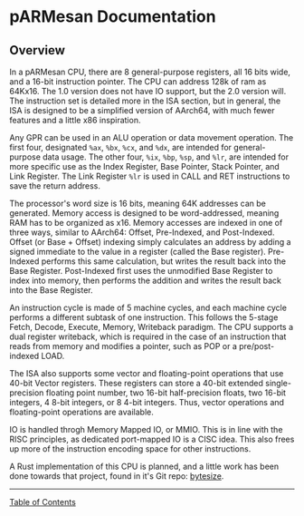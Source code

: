 # pARMesan Documentation

## Overview
In a pARMesan CPU, there are 8 general-purpose registers, all 16 bits wide, and a 16-bit instruction pointer. The CPU can address 128k of ram as 64Kx16. The 1.0 version does not have IO support, but the 2.0 version will. The instruction set is detailed more in the ISA section, but in general, the ISA is designed to be a simplified version of AArch64, with much fewer features and a little x86 inspiration. 

Any GPR can be used in an ALU operation or data movement operation. The first four, designated `%ax`, `%bx`, `%cx`, and `%dx`, are intended for general-purpose data usage. The other four, `%ix`, `%bp`, `%sp`, and `%lr`, are intended for more specific use as the Index Register, Base Pointer, Stack Pointer, and Link Register. The Link Register `%lr` is used in CALL and RET instructions to save the return address.

The processor's word size is 16 bits, meaning 64K addresses can be generated. Memory access is designed to be word-addressed, meaning RAM has to be organized as x16. Memory accesses are indexed in one of three ways, similar to AArch64: Offset, Pre-Indexed, and Post-Indexed. Offset (or Base + Offset) indexing simply calculates an address by adding a signed immediate to the value in a register (called the Base register). Pre-Indexed performs this same calculation, but writes the result back into the Base Register. Post-Indexed first uses the unmodified Base Register to index into memory, then performs the addition and writes the result back into the Base Register.

An instruction cycle is made of 5 machine cycles, and each machine cycle performs a different subtask of one instruction. This follows the 5-stage Fetch, Decode, Execute, Memory, Writeback paradigm. The CPU supports a dual register writeback, which is required in the case of an instruction that reads from memory and modifies a pointer, such as POP or a pre/post-indexed LOAD.

The ISA also supports some vector and floating-point operations that use 40-bit Vector registers. These registers can store a 40-bit extended single-precision floating point number, two 16-bit half-precision floats, two 16-bit integers, 4 8-bit integers, or 8 4-bit integers. Thus, vector operations and floating-point operations are available. 

IO is handled throgh Memory Mapped IO, or MMIO. This is in line with the RISC principles, as dedicated port-mapped IO is a CISC idea. This also frees up more of the instruction encoding space for other instructions.

A Rust implementation of this CPU is planned, and a little work has been done towards that project, found in it's Git repo: [bytesize](https://github.com/Pritjam/bytesize).

---

[Table of Contents](index.md)